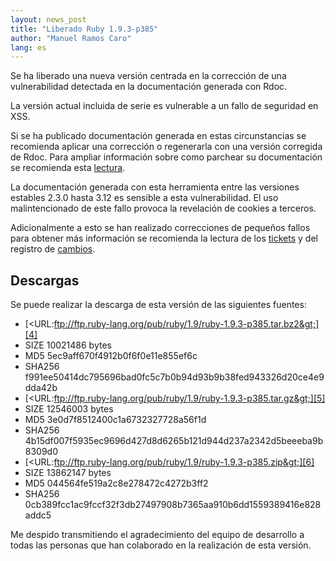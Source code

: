 ```yaml
---
layout: news_post
title: "Liberado Ruby 1.9.3-p385"
author: "Manuel Ramos Caro"
lang: es
---
```


Se ha liberado una nueva versión centrada en la corrección de una
vulnerabilidad detectada en la documentación generada con Rdoc.

La versión actual incluida de serie es vulnerable a un fallo de
seguridad en XSS.

Si se ha publicado documentación generada en estas circunstancias se
recomienda aplicar una corrección o regenerarla con una versión
corregida de Rdoc. Para ampliar información sobre como parchear su
documentación se recomienda esta [lectura][1].

La documentación generada con esta herramienta entre las versiones
estables 2.3.0 hasta 3.12 es sensible a esta vulnerabilidad. El uso
malintencionado de este fallo provoca la revelación de cookies a
terceros.

Adicionalmente a esto se han realizado correcciones de pequeños fallos
para obtener más información se recomienda la lectura de los
[tickets][2] y del registro de [cambios][3].

## Descargas

Se puede realizar la descarga de esta versión de las siguientes fuentes:

* [&lt;URL:ftp://ftp.ruby-lang.org/pub/ruby/1.9/ruby-1.9.3-p385.tar.bz2&gt;][4]
* SIZE 10021486 bytes
* MD5 5ec9aff670f4912b0f6f0e11e855ef6c
* SHA256
  f991ee50414dc795696bad0fc5c7b0b94d93b9b38fed943326d20ce4e9dda42b
* [&lt;URL:ftp://ftp.ruby-lang.org/pub/ruby/1.9/ruby-1.9.3-p385.tar.gz&gt;][5]
* SIZE 12546003 bytes
* MD5 3e0d7f8512400c1a6732327728a56f1d
* SHA256
  4b15df007f5935ec9696d427d8d6265b121d944d237a2342d5beeeba9b8309d0
* [&lt;URL:ftp://ftp.ruby-lang.org/pub/ruby/1.9/ruby-1.9.3-p385.zip&gt;][6]
* SIZE 13862147 bytes
* MD5 044564fe519a2c8e278472c4272b3ff2
* SHA256
  0cb389fcc1ac9fccf32f3db27497908b7365aa910b6dd1559389416e828addc5

Me despido transmitiendo el agradecimiento del equipo de desarrollo a
todas las personas que han colaborado en la realización de esta versión.



[1]: http://www.ruby-lang.org/en/news/2013/02/06/rdoc-xss-cve-2013-0256/ 
[2]: https://bugs.ruby-lang.org/projects/ruby-193/issues?set_filter=1&amp;status_id=5 
[3]: http://svn.ruby-lang.org/repos/ruby/tags/v1_9_3_385/ChangeLog 
[4]: ftp://ftp.ruby-lang.org/pub/ruby/1.9/ruby-1.9.3-p385.tar.bz2 
[5]: ftp://ftp.ruby-lang.org/pub/ruby/1.9/ruby-1.9.3-p385.tar.gz 
[6]: ftp://ftp.ruby-lang.org/pub/ruby/1.9/ruby-1.9.3-p385.zip 
